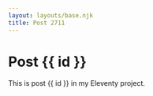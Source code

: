 ```yaml
---
layout: layouts/base.njk
title: Post 2711
---
```


# Post {{ id }}

This is post {{ id }} in my Eleventy project.
